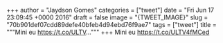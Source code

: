 
+++
author = "Jaydson Gomes"
categories = ["tweet"]
date = "Fri Jun 17 23:09:45 +0000 2016"
draft = false
image = "{TWEET_IMAGE}"
slug = "70b901def07cdd89defe40bfeb4d94ebd76f9ae7"
tags = ["tweet"]
title = """Mini eu https://t.co/ULTV..."""
+++
Mini eu https://t.co/ULTV4fMCed
